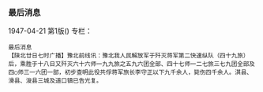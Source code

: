### 最后消息

1947-04-21
第1版()
专栏：

    最后消息
    【陕北廿日七时广播】豫北前线讯：豫北我人民解放军于歼灭蒋军第二快速纵队（四十九旅）后，乘胜于十八日又歼灭六十六师一九九旅之五九六团全部、四十七师一二七旅三七九团全部及四○师三一六团一部，初步查明此役共俘蒋军旅长李守正以下九千余人，毙伤四千余人。淇县、滑县、浚县三城及道口镇已告光复。
